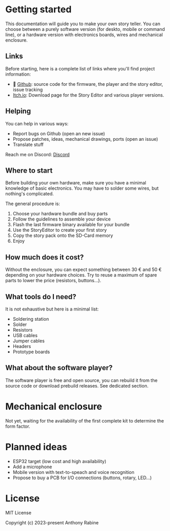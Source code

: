 # Getting started

This documentation will guide you to make your own story teller. You can choose between a purely software version (for deskto, mobile or command line), or a hardware version with electronics boards, wires and mechanical enclosure.

## Links

Before starting, here is a complete list of links where you'll find project information:

- :octopus: [Github](https://github.com/arabine/open-story-teller): source code for the firmware, the player and the story editor, issue tracking
- [Itch.io](https://d8s-apps.itch.io/open-story-teller): Download page for the Story Editor and various player versions.

## Helping

You can help in various ways:

- Report bugs on Github (open an new issue)
- Propose patches, ideas, mechanical drawings, ports (open an issue)
- Translate stuff

Reach me on Discord: [Discord](https://monurl.ca/DiscordLuniiYT)

## Where to start

Before building your own hardware, make sure you have a minimal knowledge of basic electronics. You may have to solder some wires, but nothing's complicated.

The general procedure is:
1. Choose your hardware bundle and buy parts
2. Follow the guidelines to assemble your device
3. Flash the last firmware binary available for your bundle
4. Use the StoryEditor to create your first story
5. Copy the story pack onto the SD-Card memory
6. Enjoy

## How much does it cost?

Without the enclosure, you can expect something between 30 € and 50 € depending on your hardware choices. Try to reuse a maximum of spare parts to lower the price (resistors, buttons...).

## What tools do I need?

It is not exhaustive but here is a minimal list:
- Soldering station
- Solder
- Resistors
- USB cables
- Jumper cables
- Headers
- Prototype boards

## What about the software player?

The software player is free and open source, you can rebuild it from the source code or download prebuild releases. See dedicated section.

# Mechanical enclosure

Not yet, waiting for the availability of the first complete kit to determine the form factor.

# Planned ideas

- ESP32 target (low cost and  high availability)
- Add a microphone
- Mobile version with text-to-speach and voice recognition
- Propose to buy a PCB for I/O connections (buttons, rotary, LED...)

# License

MIT License

Copyright (c) 2023-present Anthony Rabine


